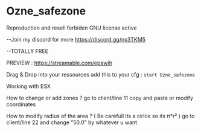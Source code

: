# Ozne_safezone

Reproduction and resell forbiden
GNU license active

--Join my discord for more https://discord.gg/nx3TKM5

--TOTALLY FREE

PREVIEW : https://streamable.com/epawih

Drag & Drop into your ressources
add this to your cfg : ``start Ozne_safezone``

Working with ESX

How to change or add zones ?
go to client/line 11 copy and paste or modify coordinates

How to modify radius of the area ?
( Be carefull its a cirlce so its π*r² )
go to client/line 22 and change "50.0" by whatever u want
